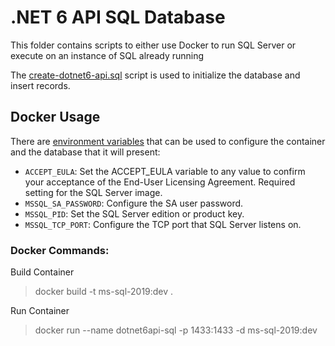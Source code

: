 # .NET 6 API SQL Database

This folder contains scripts to either use Docker to run SQL Server or execute on an instance of SQL already running

The [create-dotnet6-api.sql](./db-scripts/create-dotnet6-api.sql) script is used to initialize the database and insert records.

## Docker Usage

There are [environment variables](https://docs.microsoft.com/en-us/sql/linux/sql-server-linux-configure-environment-variables) that can be used to configure the container and the database that it will present:

-   `ACCEPT_EULA`: Set the ACCEPT_EULA variable to any value to confirm your acceptance of the End-User Licensing Agreement. Required setting for the SQL Server image.
-   `MSSQL_SA_PASSWORD`: Configure the SA user password.
-   `MSSQL_PID`: Set the SQL Server edition or product key.
-   `MSSQL_TCP_PORT`: Configure the TCP port that SQL Server listens on.

### Docker Commands:

Build Container

> docker build -t ms-sql-2019:dev .

Run Container

> docker run --name dotnet6api-sql -p 1433:1433 -d ms-sql-2019:dev
